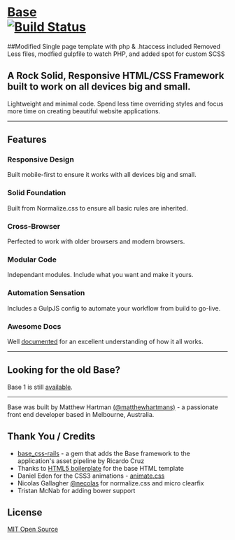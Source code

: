 # [Base](http://getbase.org) <br> [![Build Status](https://travis-ci.org/matthewhartman/base.svg?branch=master)](https://travis-ci.org/matthewhartman/base)

##Modified Single page template with php & .htaccess included
Removed Less files, modfied gulpfile to watch PHP, and added spot for custom SCSS

## A Rock Solid, Responsive HTML/CSS Framework built to work on all devices big and small.
Lightweight and minimal code. Spend less time overriding styles and focus more time on creating beautiful website applications.

* * *

## Features

### Responsive Design
Built mobile-first to ensure it works with all devices big and small.

### Solid Foundation
Built from Normalize.css to ensure all basic rules are inherited.

### Cross-Browser
Perfected to work with older browsers and modern browsers.

### Modular Code
Independant modules. Include what you want and make it yours.

### Automation Sensation
Includes a GulpJS config to automate your workflow from build to go-live.

### Awesome Docs
Well [documented](http://getbase.org/docs/) for an excellent understanding of how it all works.

* * *

## Looking for the old Base?
Base 1 is still [available](http://getbase.org/v1-docs/). 

* * *

Base was built by Matthew Hartman [(@matthewhartmans)](http://twitter.com/matthewhartmans) - a passionate front end developer based in Melbourne, Australia.

## Thank You / Credits
- [base_css-rails](https://github.com/rkrdo/base_css-rails) - a gem that adds the Base framework to the application's asset pipeline by Ricardo Cruz
- Thanks to [HTML5 boilerplate](https://html5boilerplate.com/) for the base HTML template
- Daniel Eden for the CSS3 animations - [animate.css](http://daneden.github.io/animate.css/)
- Nicolas Gallagher [@necolas](https://twitter.com/necolas) for normalize.css and micro clearfix
- Tristan McNab for adding bower support

## License
[MIT Open Source](https://opensource.org/licenses/MIT)
